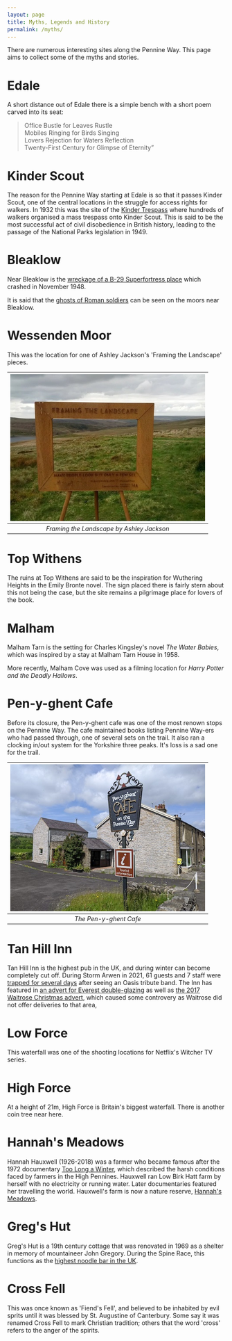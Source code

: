```yaml
---
layout: page
title: Myths, Legends and History
permalink: /myths/
---
```

There are numerous interesting sites along the Pennine Way. This page aims to collect some of the myths and stories.

# Edale
A short distance out of Edale there is a simple bench with a short poem carved into its seat:
> Office Bustle for Leaves Rustle <br/>
> Mobiles Ringing for Birds Singing <br/>
> Lovers Rejection for Waters Reflection <br/>
> Twenty-First Century for Glimpse of Eternity” 

# Kinder Scout
The reason for the Pennine Way starting at Edale is so that it passes Kinder Scout, one of the central locations in the struggle for access rights for walkers. In 1932 this was the site of the [Kinder Trespass](https://en.wikipedia.org/wiki/Mass_trespass_of_Kinder_Scout) where hundreds of walkers organised a mass trespass onto Kinder Scout. This is said to be the most successful act of civil disobedience in British history, leading to the passage of the National Parks legislation in 1949.

# Bleaklow
Near Bleaklow is the [wreckage of a B-29 Superfortress place](https://www.atlasobscura.com/places/b-29-over-exposed-crash-site) which crashed in November 1948. 

It is said that the [ghosts of Roman soldiers](https://www.mysteriousbritain.co.uk/hauntings/bleaklow-head-and-surrounding-moorland/) can be seen on the moors near Bleaklow.

# Wessenden Moor
This was the location for one of Ashley Jackson's 'Framing the Landscape' pieces.

| ![frame.jpg](/assets/frame.jpg) |
|:--:|
| *Framing the Landscape by Ashley Jackson* | 

# Top Withens
The ruins at Top Withens are said to be the inspiration for Wuthering Heights in the Emily Bronte novel. The sign placed there is fairly stern about this not being the case, but the site remains a pilgrimage place for lovers of the book.

# Malham
Malham Tarn is the setting for Charles Kingsley's novel *The Water Babies*, which was inspired by a stay at Malham Tarn House in 1958.

More recently, Malham Cove was used as a filming location for *Harry Potter and the Deadly Hallows*. 

# Pen-y-ghent Cafe
Before its closure, the Pen-y-ghent cafe was one of the most renown stops on the Pennine Way. The cafe maintained books listing Pennine Way-ers who had passed through, one of several sets on the trail. It also ran a clocking in/out system for the Yorkshire three peaks. It's loss is a sad one for the trail.

| ![penyghentcafe.jpg](/assets/penyghentcafe.jpg) |
|:--:|
| *The Pen-y-ghent Cafe* | 

# Tan Hill Inn
Tan Hill Inn is the highest pub in the UK, and during winter can become completely cut off. During Storm Arwen in 2021, 61 guests and 7 staff were [trapped for several days](https://www.bbc.co.uk/news/uk-england-york-north-yorkshire-59459150) after seeing an Oasis tribute band. The Inn has featured in [an advert for Everest double-glazing](https://www.youtube.com/watch?v=MBPWJfq4dDA) as well as [the 2017 Waitrose Christmas advert](https://www.youtube.com/watch?v=in8XhKocXlM), which caused some controvery as Waitrose did not offer deliveries to that area,

# Low Force
This waterfall was one of the shooting locations for Netflix's Witcher TV series.

# High Force
At a height of 21m, High Force is Britain's biggest waterfall. There is another coin tree near here.

# Hannah's Meadows
Hannah Hauxwell (1926-2018) was a farmer who became famous after the 1972 documentary [Too Long a Winter](https://www.youtube.com/watch?v=lC5WeuLHUdU), which described the harsh conditions faced by farmers in the High Pennines. Hauxwell ran Low Birk Hatt farm by herself with no electricity or running water. Later documentaries featured her travelling the world. Hauxwell's farm is now a nature reserve, [Hannah's Meadows](https://en.wikipedia.org/wiki/Hannah%27s_Meadows).

# Greg's Hut
Greg's Hut is a 19th century cottage that was renovated in 1969 as a shelter in memory of mountaineer John Gregory. During the Spine Race, this functions as the [highest noodle bar in the UK](https://hillcraftguidedwalking.com/2013/10/06/141-two-men-and-a-dog-and-the-highest-noodle-bar-in-the-uk/).

# Cross Fell
This was once known as 'Fiend's Fell', and believed to be inhabited by evil sprits until it was blessed by St. Augustine of Canterbury. Some say it was renamed Cross Fell to mark Christian tradition; others that the word 'cross' refers to the anger of the spirits.
